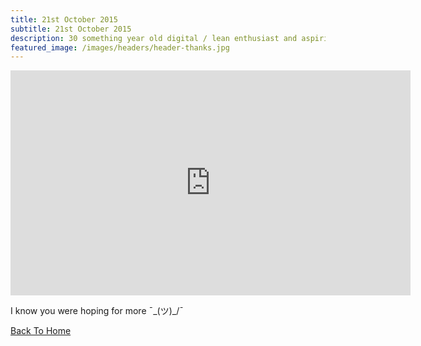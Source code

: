 ```yaml
---
title: 21st October 2015
subtitle: 21st October 2015
description: 30 something year old digital / lean enthusiast and aspiring chef. 18+ years experience in operations, digitalization, cost reduction and project management.
featured_image: /images/headers/header-thanks.jpg
---
```


<iframe src="http://player.vimeo.com/video/298282253?autoplay=1&loop=1&autopause=0&muted=1" width="640" height="360" frameborder="0" allow="autoplay; fullscreen" allowfullscreen></iframe>

I know you were hoping for more  ¯\_(ツ)_/¯

<p><a href="/" class="button button--large">Back To Home</a></p>
